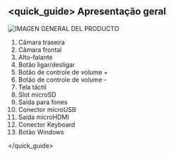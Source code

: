 ## <quick_guide> Apresentação geral
![IMAGEN GENERAL DEL PRODUCTO](http://static.energysistem.com/images/manuals/39903/54886c0cd1ba5.jpg)

1. Câmara traseira
2. Câmara frontal
3. Alto-falante
4. Botão ligar/desligar
5. Botão de controle de volume +
6. Botão de controle de volume -
7. Tela táctil
8. Slot microSD
9. Saída para fones
10. Conector microUSB
11. Saída microHDMI
12. Conector Keyboard
13. Botão Windows


</quick_guide>

